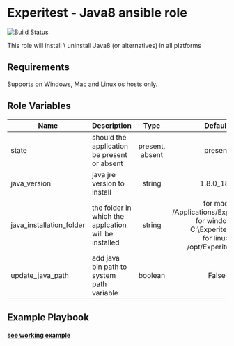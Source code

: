 Experitest - Java8 ansible role
=========

[![Build Status](https://travis-ci.org/ExperitestOfficial/ansible-role-java8.svg?branch=master)](https://travis-ci.org/ExperitestOfficial/ansible-role-java8)

This role will install \ uninstall Java8 (or alternatives) in all platforms

Requirements
------------

Supports on Windows, Mac and Linux os hosts only.

Role Variables
--------------

| Name | Description | Type | Default | Required |
|------|-------------|:----:|:-----:|:-----:|
| state | should the application be present or absent | present, absent | present | no |
| java_version | java jre version to install | string | 1.8.0_181 | no |
| java_installation_folder | the folder in which the applcation will be installed | string | for mac: /Applications/Experitest/jre <br> for windows: C:\\Experitest\\jre <br> for linux: /opt/Experitest/jre | no |
| update_java_path | add java bin path to system path variable | boolean | False | no |

Example Playbook
----------------

#### [see working example](/example)
